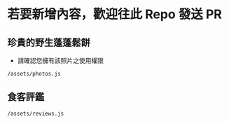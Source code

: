 # 若要新增內容，歡迎往此 Repo 發送 PR
## 珍貴的野生蓬蓬鬆餅
- 請確認您擁有該照片之使用權限

`/assets/photos.js`
## 食客評鑑
`/assets/reviews.js`